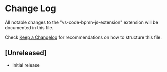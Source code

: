 # Change Log

All notable changes to the "vs-code-bpmn-js-extension" extension will be documented in this file.

Check [Keep a Changelog](http://keepachangelog.com/) for recommendations on how to structure this file.

## [Unreleased]

- Initial release